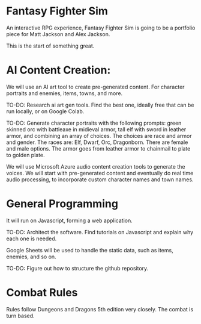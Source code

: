 # Fantasy Fighter Sim
An interactive RPG experience, Fantasy Fighter Sim is going to be a portfolio piece for Matt Jackson and Alex Jackson.

This is the start of something great.


# AI Content Creation:

We will use an AI art tool to create pre-generated content. For character portraits and enemies, items, towns, and more.

TO-DO: Research ai art gen tools. Find the best one, ideally free that can be run locally, or on Google Colab.

TO-DO: Generate character portraits with the following prompts: green skinned orc with battleaxe in midieval armor, tall elf with sword in leather armor, and combining an array of choices. The choices are race and armor and gender. The races are: Elf, Dwarf, Orc, Dragonborn. There are female and male options. The armor goes from leather armor to chainmail to plate to golden plate.



We will use Microsoft Azure audio content creation tools to generate the voices. We will start with pre-generated content and eventually do real time audio processing, to incorporate custom character names and town names.

# General Programming

It will run on Javascript, forming a web application.

TO-DO: Architect the software. Find tutorials on Javascript and explain why each one is needed.

Google Sheets will be used to handle the static data, such as items, enemies, and so on.

TO-DO: Figure out how to structure the github repository.

# Combat Rules

Rules follow Dungeons and Dragons 5th edition very closely. The combat is turn based.
